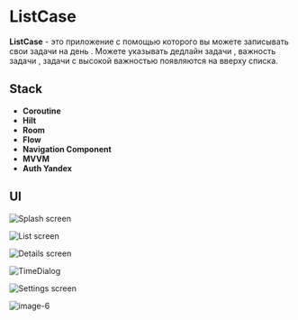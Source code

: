 # ListCase

**ListCase** - это приложение с помощью которого вы можете записывать свои задачи на день . Можете указывать дедлайн задачи , важность задачи , задачи с высокой важностью появляются на вверху списка.

## Stack
* **Coroutine**
* **Hilt**
* **Room**
* **Flow**
* **Navigation Component**
* **MVVM**
* **Auth Yandex**

## UI

![Splash screen](https://github.com/Ev4esem/ListCase/assets/127118524/0a23af72-9830-41a6-8be9-b3d6623535a4)
  
![List screen](https://github.com/Ev4esem/ListCase/assets/127118524/caa38202-f913-4bc3-98e0-6b3e30aa1e91)

![Details screen](https://github.com/Ev4esem/ListCase/assets/127118524/27a981c0-6d04-4368-97e6-d87284da64bf)

![TimeDialog](https://github.com/Ev4esem/ListCase/assets/127118524/db475cd2-4ab1-428f-8515-f33bb45c6fa9)

![Settings screen](https://github.com/Ev4esem/ListCase/assets/127118524/6ca68a3d-e439-4da5-91d7-a52b7d9c7775)

![image-6](https://github.com/Ev4esem/ListCase/assets/127118524/80d5c02b-0221-479e-be8a-569fe6f10910)
